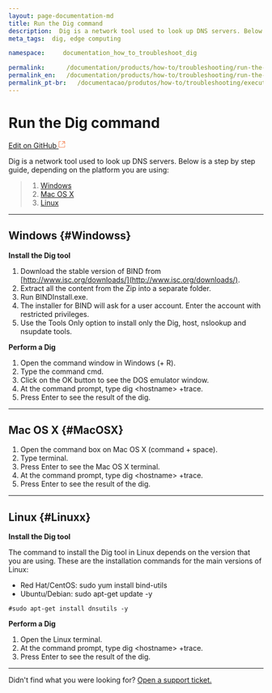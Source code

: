 ```yaml
---
layout: page-documentation-md
title: Run the Dig command
description:  Dig is a network tool used to look up DNS servers. Below is a step by step guide, depending on the platform you are using...
meta_tags:  dig, edge computing

namespace:     documentation_how_to_troubleshoot_dig

permalink:      /documentation/products/how-to/troubleshooting/run-the-dig-command/
permalink_en:   /documentation/products/how-to/troubleshooting/run-the-dig-command/
permalink_pt-br:   /documentacao/produtos/how-to/troubleshooting/executar-o-comando-dig/
---
```

# Run the Dig command         

[Edit on GitHub <svg width="14" height="14" xmlns="http://www.w3.org/2000/svg"><g fill="none" stroke="#F3652B"><path d="M4.81.71H.672v11.43H12.1V8.001" stroke-width=".8"/><path d="M6.87.786h5.155V5.94M6.31 6.5L12.026.786"/></g></svg>](https://github.com/aziontech/docs_en/edit/master/how-to/troubleshooting/run-the-dig-command/2021-01-14-index.md)

Dig is a network tool used to look up DNS servers. Below is a step by step guide, depending on the platform you are using:

> 1. [Windows](#Windowss)
> 2. [Mac OS X](#MacOSX)
> 3. [Linux](#Linuxx)

---

## Windows {#Windowss}

**Install the Dig tool**

1. Download the stable version of BIND from  [http://www.isc.org/downloads/](http://www.isc.org/downloads/).
2. Extract all the content from the Zip into a separate folder.
3. Run BINDInstall.exe.
4. The installer for BIND will ask for a user account. Enter the account with restricted privileges.
5. Use the Tools Only option to install only the Dig, host, nslookup and nsupdate tools.


**Perform a Dig**

1. Open the command window in Windows (+ R).
2. Type the command cmd.
3. Click on the OK button to see the DOS emulator window.
4. At the command prompt, type dig  &lt;hostname&gt; +trace.
5. Press Enter to see the result of the dig.

---

## Mac OS X {#MacOSX}

1. Open the command box on Mac OS X (command + space).
2. Type terminal.
3. Press Enter to see the Mac OS X terminal.
4. At the command prompt, type dig &lt;hostname&gt; +trace.
5. Press Enter to see the result of the dig.

---

## Linux {#Linuxx}

**Install the Dig tool**

The command to install the Dig tool in Linux depends on the version that you are using. These are the installation commands for the main versions of Linux:

* Red Hat/CentOS: sudo yum install bind-utils
* Ubuntu/Debian: sudo apt-get update -y

~~~
#sudo apt-get install dnsutils -y
~~~

**Perform a Dig**

1. Open the Linux terminal.
2. At the command prompt, type dig &lt;hostname&gt; +trace.
3. Press Enter to see the result of the dig.

---

Didn't find what you were looking for? [Open a support ticket.](https://tickets.azion.com/)               
